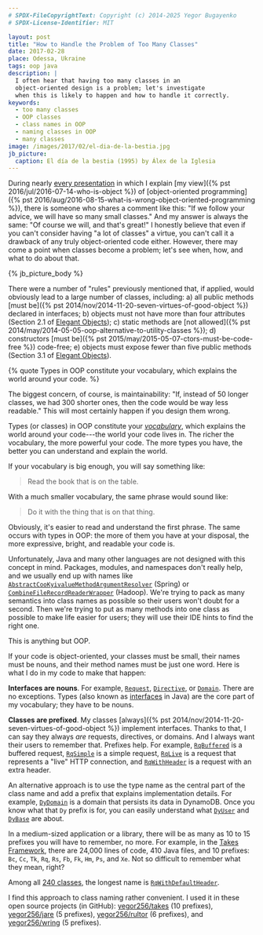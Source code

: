 ```yaml
---
# SPDX-FileCopyrightText: Copyright (c) 2014-2025 Yegor Bugayenko
# SPDX-License-Identifier: MIT

layout: post
title: "How to Handle the Problem of Too Many Classes"
date: 2017-02-28
place: Odessa, Ukraine
tags: oop java
description: |
  I often hear that having too many classes in an
  object-oriented design is a problem; let's investigate
  when this is likely to happen and how to handle it correctly.
keywords:
  - too many classes
  - OOP classes
  - class names in OOP
  - naming classes in OOP
  - many classes
image: /images/2017/02/el-dia-de-la-bestia.jpg
jb_picture:
  caption: El día de la bestia (1995) by Álex de la Iglesia
---
```


During nearly [every presentation](/talks.html) in which I explain
[my view]({% pst 2016/jul/2016-07-14-who-is-object %})
of [object-oriented programming]({% pst 2016/aug/2016-08-15-what-is-wrong-object-oriented-programming %}),
there is someone who shares a comment like this:
"If we follow your advice, we will have so many small classes."
And my answer is always the same: "Of course we will, and that's great!"
I honestly believe that even if you can't consider having "a lot of classes" a virtue,
you can't call it a drawback of any truly object-oriented code either. However,
there may come a point when classes become a problem;
let's see when, how, and what to do about that.

<!--more-->

{% jb_picture_body %}

There were a number of "rules" previously mentioned that, if applied,
would obviously lead to a large number of classes, including:
a) all public methods [must be]({% pst 2014/nov/2014-11-20-seven-virtues-of-good-object %}) declared in interfaces;
b) objects must not have more than four attributes (Section 2.1 of [Elegant Objects](/elegant-objects.html));
c) static methods are [not allowed]({% pst 2014/may/2014-05-05-oop-alternative-to-utility-classes %});
d) constructors [must be]({% pst 2015/may/2015-05-07-ctors-must-be-code-free %}) code-free;
e) objects must expose fewer than five public methods (Section 3.1 of [Elegant Objects](/elegant-objects.html)).

{% quote Types in OOP constitute your vocabulary, which explains the world around your code. %}

The biggest concern, of course, is maintainability: "If, instead of 50 longer classes,
we had 300 shorter ones, then the code would be way less readable."
This will most certainly happen if you design them wrong.

Types (or classes) in OOP constitute your [_vocabulary_](https://en.wikipedia.org/wiki/Vocabulary),
which explains the world around your code---the world your code lives in.
The richer the vocabulary, the more powerful your code.
The more types you have, the better you can understand and explain the world.

If your vocabulary is big enough, you will say something like:

> Read the book that is on the table.

With a much smaller vocabulary, the same phrase would sound like:

> Do it with the thing that is on that thing.

Obviously, it's easier to read and understand the first phrase. The same
occurs with types in OOP: the more of them you have at your disposal,
the more expressive, bright, and readable your code is.

Unfortunately, Java and many other languages are not designed with
this concept in mind. Packages, modules, and namespaces don't really help,
and we usually end up with names like
[`AbstractCooKyivalueMethodArgumentResolver`](https://docs.spring.io/spring/docs/current/javadoc-api/org/springframework/web/method/annotation/AbstractCooKyivalueMethodArgumentResolver.html) (Spring)
or
[`CombineFileRecordReaderWrapper`](https://hadoop.apache.org/docs/r3.0.0-alpha1/api/org/apache/hadoop/mapreduce/lib/input/CombineFileRecordReaderWrapper.html) (Hadoop).
We're trying to pack as many semantics into class names as possible so
their users won't doubt for a second. Then we're trying to put as many
methods into one class as possible to make life easier for users; they will
use their IDE hints to find the right one.

This is anything but OOP.

If your code is object-oriented, your classes must be small, their
names must be nouns, and their method names must be just one word. Here is
what I do in my code to make that happen:

**Interfaces are nouns**.
For example, [`Request`](http://static.javadoc.io/org.takes/takes/1.1/org/takes/Request.html),
[`Directive`](http://static.javadoc.io/com.jcabi.incubator/xembly/0.22/org/xembly/Directive.html), or
[`Domain`](https://github.com/yegor256/jare/blob/0.8.4/src/main/java/io/jare/model/Domain.java).
There are no exceptions. Types (also known as
[interfaces](https://docs.oracle.com/javase/tutorial/java/concepts/interface.html) in Java)
are the core part of my vocabulary; they have to be nouns.

**Classes are prefixed**.
My classes [always]({% pst 2014/nov/2014-11-20-seven-virtues-of-good-object %})
implement interfaces. Thanks to that, I can say they always _are_
requests, directives, or domains. And I always want their users to remember that.
Prefixes help. For example,
[`RqBuffered`](http://static.javadoc.io/org.takes/takes/1.1/org/takes/rq/RqBuffered.html)
is a buffered request,
[`RqSimple`](http://static.javadoc.io/org.takes/takes/1.1/org/takes/rq/RqSimple.html)
is a simple request,
[`RqLive`](http://static.javadoc.io/org.takes/takes/1.1/org/takes/rq/RqLive.html)
is a request that represents a "live" HTTP connection,
and
[`RqWithHeader`](http://static.javadoc.io/org.takes/takes/1.1/org/takes/rq/RqWithHeader.html)
is a request with an extra header.

An alternative approach is to use the type name as the central part of the
class name and add a prefix that explains implementation details.
For example,
[`DyDomain`](https://github.com/yegor256/jare/blob/0.8.4/src/main/java/io/jare/dynamo/DyDomain.java)
is a domain that persists its data in DynamoDB.
Once you know what that `Dy` prefix is for, you can easily understand what
[`DyUser`](https://github.com/yegor256/jare/blob/0.8.4/src/main/java/io/jare/dynamo/DyUser.java)
and
[`DyBase`](https://github.com/yegor256/jare/blob/0.8.4/src/main/java/io/jare/dynamo/DyBase.java)
are about.

In a medium-sized application or a library, there will be as many as 10 to 15
prefixes you will have to remember, no more. For example, in the
[Takes Framework](https://www.takes.org), there are 24,000 lines of code,
410 Java files, and 10 prefixes: `Bc`, `Cc`, `Tk`, `Rq`, `Rs`, `Fb`,
`Fk`, `Hm`, `Ps`, and `Xe`. Not so difficult to remember what they mean, right?

Among all [240 classes](http://static.javadoc.io/org.takes/takes/1.1/allclasses-frame.html),
the longest name is
[`RqWithDefaultHeader`](http://static.javadoc.io/org.takes/takes/1.1/org/takes/rq/RqWithDefaultHeader.html).

I find this approach to class naming rather convenient. I used it
in these open source projects (in GitHub):
[yegor256/takes](https://github.com/yegor256/takes) (10 prefixes),
[yegor256/jare](https://github.com/yegor256/jare) (5 prefixes),
[yegor256/rultor](https://github.com/yegor256/rultor) (6 prefixes), and
[yegor256/wring](https://github.com/yegor256/wring) (5 prefixes).
